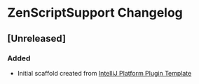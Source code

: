 <!-- Keep a Changelog guide -> https://keepachangelog.com -->

# ZenScriptSupport Changelog

## [Unreleased]
### Added
- Initial scaffold created from [IntelliJ Platform Plugin Template](https://github.com/JetBrains/intellij-platform-plugin-template)
